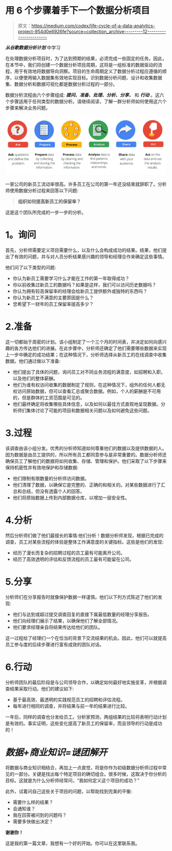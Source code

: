 # 用 6 个步骤着手下一个数据分析项目

> 原文：<https://medium.com/codex/life-cycle-of-a-data-analytics-project-954d0e6926fe?source=collection_archive---------12----------------------->

***从谷歌数据分析计划*** 中学习

在处理数据分析项目时，为了达到预期的结果，必须完成一些固定的任务。因此，在本节中，我们将创建一个数据分析项目周期，这将是一组标准的数据驱动的流程，用于有效地将数据导向洞察。项目的生命周期定义了数据分析过程应遵循的顺序，以便使用输入数据集有效地实现目标。识别数据分析问题、设计和收集数据集、数据分析和数据可视化都是数据分析过程的一部分。

数据分析流程由六个步骤组成: ***提问、准备、处理、分析、分享、*** 和 ***行动*** 。这六个步骤适用于任何类型的数据分析。请继续阅读，了解一群分析师如何使用这六个步骤来解决业务问题。

![](img/ef87343f037d356975de68e018f39a8e.png)

一家公司的新员工流动率很高。许多员工在公司的第一年还没结束就辞职了。分析师使用数据分析过程来回答以下问题:

> **组织如何提高新员工的保留率？**

这是这个团队所完成的一步一步的分析。

# **1。询问**

首先，分析师需要定义项目需要什么，以及什么会构成成功的结果。结果，他们提出了有效的问题，并与对人员分析结果感兴趣的领导和经理合作来确定这些事情。

他们问了以下类型的问题:

*   你认为新员工需要学习什么才能在工作的第一年取得成功？
*   你以前收集过新员工的数据吗？如果是这样，我们可以访问历史数据吗？
*   你认为拥有较高保留率的经理会给新员工提供额外或独特的东西吗？
*   你认为新员工不满意的主要原因是什么？
*   您希望下一财年的员工保留率提高多少？

# 2.准备

这一切都始于周密的计划。该小组制定了一个三个月的时间表，并决定如何向感兴趣的各方传达他们的进展。在此步骤中，分析师还确定了他们需要哪些数据来实现上一步中确定的成功结果；在这种情况下，分析师选择从新员工的在线调查中收集数据。他们通过做以下准备:

*   他们提出了具体的问题，询问员工对不同业务流程的满意度，如招聘和入职，以及他们的整体薪酬。
*   他们为谁有权访问收集的数据制定了规则，在这种情况下，组外的任何人都无权访问原始数据，但可以查看汇总或聚合数据。例如，个人的薪酬是不可用的，但是群体的工资范围是可见的。
*   他们最终确定将收集哪些具体信息，以及如何以最佳方式直观地呈现数据。分析师们集体讨论了可能的项目和数据相关问题以及如何避免这些问题。

# 3.过程

该调查由该小组分发。优秀的分析师知道如何尊重他们的数据以及提供数据的人。因为数据是由员工提供的，所以所有员工都同意参与是非常重要的。数据分析师还确保员工了解他们的数据将如何收集、存储、管理和保护。他们采取了以下步骤来保持机密性并有效地保护和存储数据:

*   他们限制有限数量的分析师访问数据。
*   他们清理了数据，以确保它是完整的、正确的和相关的。对某些数据进行了汇总和总结，但没有透露个人的回答。
*   他们将原始数据上传到内部数据仓库，以增加一层安全性。

# 4.分析

然后分析师们做了他们最擅长的事情:他们分析！数据分析师发现，根据已完成的调查，员工对某些流程的体验是整体工作满意度的关键指标。这些是他们的发现:

*   经历了漫长而复杂的招聘过程的员工最有可能离开公司。
*   经历了高效透明的评估和反馈流程的员工最有可能留在公司。

# 5.分享

分析师们在分享报告时就像保护数据一样谨慎。他们以下列方式陈述了他们的发现:

*   他们与达到或超过提交调查回复的直接下属最低数量的经理分享报告。
*   他们向经理们展示了结果，以确保他们了解全部情况。
*   他们要求经理亲自将结果传达给他们的团队。

这一过程给了经理们一个在恰当的背景下交流结果的机会。因此，他们可以就提高员工参与度的后续步骤进行富有成效的团队对话。

# 6.行动

分析师团队的最后阶段是与公司领导合作，以确定如何最好地实施变革，并根据调查结果采取行动。他们的建议如下:

*   基于最高效、最透明的实践规范员工的招聘和评估流程。
*   每年进行相同的调查，并将结果与前一年的结果进行比较。

一年后，同样的调查也分发给员工。分析家预测，两组结果的比较将表明行动计划是有效的。事实证明，这些变化提高了新员工的保留率，而且领导的行动是成功的！

# ***数据+商业知识=谜团解开***

将数据与商业知识相结合，再加上一点直觉，将是你作为初级数据分析师过程中常见的一部分。关键是找出每个特定项目的确切组合。很多时候，这取决于你分析的目标。这就是为什么分析师经常问，“我如何定义这个项目的成功？”

此外，试着问自己这些关于项目的问题，以帮助找到完美的平衡:

*   需要什么样的结果？
*   会通知谁？
*   我在回答被问到的问题吗？
*   需要多快做出决定？

**谢谢你！**

这是我的第一篇文章，我想有一个好的开始。你可以在这里联系我。